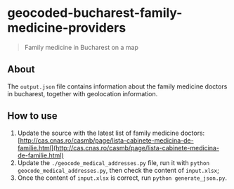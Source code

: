 # geocoded-bucharest-family-medicine-providers

> Family medicine in Bucharest on a map

## About

The `output.json` file contains information about the family medicine doctors in bucharest, together with geolocation information.

## How to use

1. Update the source with the latest list of family medicine doctors: [http://cas.cnas.ro/casmb/page/lista-cabinete-medicina-de-familie.html](http://cas.cnas.ro/casmb/page/lista-cabinete-medicina-de-familie.html)
2. Update the `./geocode_medical_addresses.py` file, run it with `python geocode_medical_addresses.py`, then check the content of `input.xlsx`;
3. Once the content of `input.xlsx` is correct, run `python generate_json.py`.
